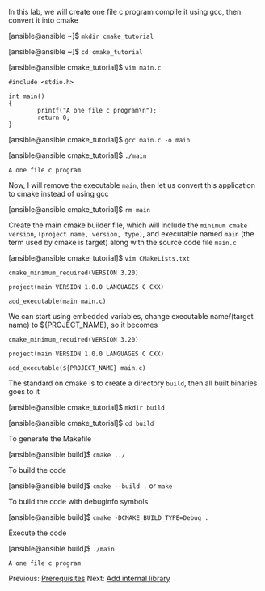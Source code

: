 In this lab, we will create one file c program compile it using gcc, then convert it into cmake

[ansible@ansible ~]$ `mkdir cmake_tutorial`

[ansible@ansible ~]$ `cd cmake_tutorial`

[ansible@ansible cmake_tutorial]$ `vim main.c`

```
#include <stdio.h>

int main()
{
        printf("A one file c program\n");
        return 0;
}
```

[ansible@ansible cmake_tutorial]$ `gcc main.c -o main`


[ansible@ansible cmake_tutorial]$ `./main`
```
A one file c program
```

Now, I will remove the executable `main`, then let us convert this application to cmake instead of using gcc

[ansible@ansible cmake_tutorial]$ `rm main`

Create the main cmake builder file, which will include the `minimum cmake version`, `(project name, version, type)`, and executable named `main` (the term used by cmake is target) along with the source code file `main.c` 

[ansible@ansible cmake_tutorial]$ `vim CMakeLists.txt`

```
cmake_minimum_required(VERSION 3.20)

project(main VERSION 1.0.0 LANGUAGES C CXX)

add_executable(main main.c)
```

We can start using embedded variables, change executable name/(target name) to ${PROJECT_NAME}, so it becomes

```
cmake_minimum_required(VERSION 3.20)

project(main VERSION 1.0.0 LANGUAGES C CXX)

add_executable(${PROJECT_NAME} main.c)
```

The standard on cmake is to create a directory `build`, then all built binaries goes to it

[ansible@ansible cmake_tutorial]$ `mkdir build`

[ansible@ansible cmake_tutorial]$ `cd build`

To generate the Makefile

[ansible@ansible build]$ `cmake ../`

To build the code

[ansible@ansible build]$ `cmake --build .` or `make`

To build the code with debuginfo symbols

[ansible@ansible build]$ `cmake -DCMAKE_BUILD_TYPE=Debug .`

Execute the code

[ansible@ansible build]$ `./main`
```
A one file c program
```

Previous: [Prerequisites](0-prerequisites.md) Next: [Add internal library](02-internal_lib1.md)

